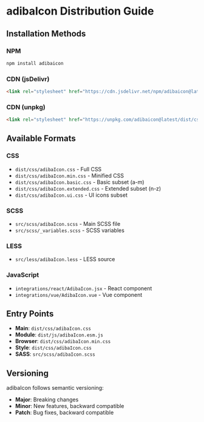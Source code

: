 # adibaIcon Distribution Guide

## Installation Methods

### NPM
```bash
npm install adibaicon
```

### CDN (jsDelivr)
```html
<link rel="stylesheet" href="https://cdn.jsdelivr.net/npm/adibaicon@latest/dist/css/adibaIcon.min.css">
```

### CDN (unpkg)
```html
<link rel="stylesheet" href="https://unpkg.com/adibaicon@latest/dist/css/adibaIcon.min.css">
```

## Available Formats

### CSS
- `dist/css/adibaIcon.css` - Full CSS
- `dist/css/adibaIcon.min.css` - Minified CSS
- `dist/css/adibaIcon.basic.css` - Basic subset (a-m)
- `dist/css/adibaIcon.extended.css` - Extended subset (n-z)
- `dist/css/adibaIcon.ui.css` - UI icons subset

### SCSS
- `src/scss/adibaIcon.scss` - Main SCSS file
- `src/scss/_variables.scss` - SCSS variables

### LESS
- `src/less/adibaIcon.less` - LESS source

### JavaScript
- `integrations/react/AdibaIcon.jsx` - React component
- `integrations/vue/AdibaIcon.vue` - Vue component

## Entry Points

- **Main**: `dist/css/adibaIcon.css`
- **Module**: `dist/js/adibaIcon.esm.js`
- **Browser**: `dist/css/adibaIcon.min.css`
- **Style**: `dist/css/adibaIcon.css`
- **SASS**: `src/scss/adibaIcon.scss`

## Versioning

adibaIcon follows semantic versioning:
- **Major**: Breaking changes
- **Minor**: New features, backward compatible
- **Patch**: Bug fixes, backward compatible